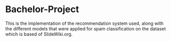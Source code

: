 # Bachelor-Project
This is the implementation of the recommendation system used, along with the different models that were applied for spam classification on the dataset which is based of SlideWiki.org.
